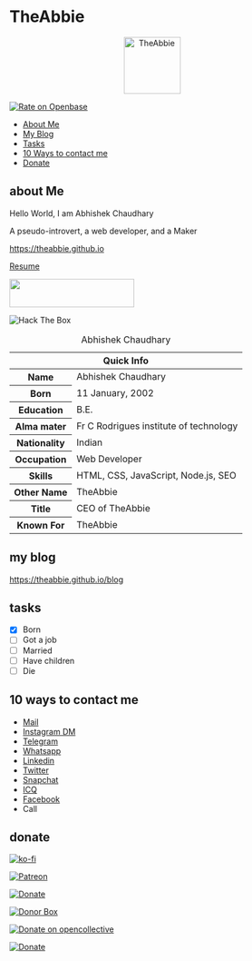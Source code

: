 # TheAbbie

<p align='center'><img src="https://theabbie.github.io/files/logo.png" alt="TheAbbie" width="100" height="100"></p>

[![Rate on Openbase](https://badges.openbase.io/js/rating/theabbie.svg)](https://openbase.io/js/theabbie?utm_source=embedded&utm_medium=badge&utm_campaign=rate-badge)

* [About Me](#about-me)
* [My Blog](#my-blog)
* [Tasks](#tasks)
* [10 Ways to contact me](#10-ways-to-contact-me)
* [Donate](#donate)

## about Me

Hello World, I am Abhishek Chaudhary

A pseudo-introvert, a web developer, and a Maker

https://theabbie.github.io

[Resume](https://theabbie.github.io/resume.pdf)

<a href="https://codetrace.com/users/theabbie"><img src="https://codetrace.com/widget/theabbie" width="220" height="50" /></a>

<img src="http://www.hackthebox.eu/badge/image/370240" alt="Hack The Box">

<table>
<caption>Abhishek Chaudhary</caption>
<thead>
<tr>
<th colspan="2">Quick Info</th>
</tr>
</thead>
<tbody>
<tr><th scope='row'>Name</th><td>Abhishek Chaudhary</td></tr>
<tr><th scope='row'>Born</th><td><time datetime="2002-01-11 08:00">11 January, 2002</time></td></tr>
<tr><th scope='row'>Education</th><td>B.E.</td></tr>
<tr><th scope='row'>Alma mater</th><td>Fr C Rodrigues institute of technology</td></tr>
<tr><th scope='row'>Nationality</th><td>Indian</td></tr>
<tr><th scope='row'>Occupation</th><td>Web Developer</td></tr>
<tr><th scope='row'>Skills</th><td>HTML, CSS, JavaScript, Node.js, SEO</td></tr>
<tr><th scope='row'>Other Name</th><td>TheAbbie</td></tr>
<tr><th scope='row'>Title</th><td>CEO of TheAbbie</td></tr>
<tr><th scope='row'>Known For</th><td>TheAbbie</td></tr>
</tbody>
</table>

## my blog

https://theabbie.github.io/blog

## tasks

- [x] Born
- [ ] Got a job
- [ ] Married
- [ ] Have children
- [ ] Die

## 10 ways to contact me

<ul>
<li><a href="mailto:abhishek7gg7@gmail.com" rel="me">Mail</a>
<li><a href="https://www.instagram.com/sasta_abbie/" rel="me">Instagram DM</a>
<li><a href="https://t.me/theabbie" rel="me">Telegram</a>
<li><a href="https://wa.me/918928412138?text=Hi" rel="me">Whatsapp</a>
<li><a href="https://linkedin.com/in/theabbie" rel="me">Linkedin</a>
<li><a href="https://twitter.com/theabbiee" rel="me">Twitter</a>
<li><a href="https://www.snapchat.com/add/abbie_shaikh" rel="me">Snapchat</a>
<li><a href="https://icq.im/theabbie" rel="me">ICQ</a>
<li><a href="https://www.facebook.com/abhishek.vice.versa" rel="me">Facebook</a>
<li>Call</li>
</li>
</ul>

## donate

[![ko-fi](https://www.ko-fi.com/img/githubbutton_sm.svg)](https://ko-fi.com/K3K31DJFA)

[![Patreon](https://c5.patreon.com/external/logo/become_a_patron_button.png)](https://patreon.com/theabbie)

[![Donate](https://img.shields.io/badge/Donate-PayPal-green.svg)](https://www.paypal.me/theabbie)

[![Donor Box](https://d1iczxrky3cnb2.cloudfront.net/button-medium-blue.png)](https://donorbox.org/theabbie)

[![Donate on opencollective](https://opencollective.com/webpack/donate/button@2x.png?color=blue)](https://opencollective.com/theabbie)

[![Donate](https://button.flattr.com/button-compact-static-100x17.png)](https://flattr.com/@theabbie)
